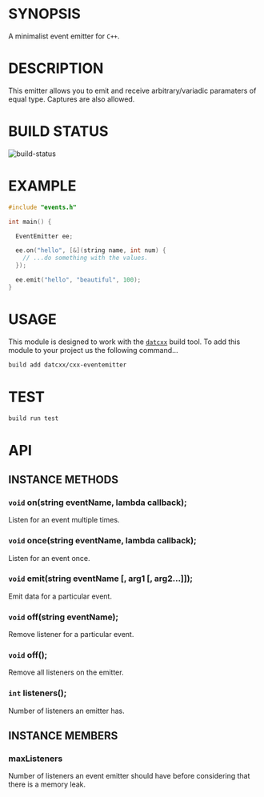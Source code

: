 # SYNOPSIS
A minimalist event emitter for `C++`.

# DESCRIPTION
This emitter allows you to emit and receive arbitrary/variadic paramaters of 
equal type. Captures are also allowed.

# BUILD STATUS
![build-status](https://travis-ci.org/datcxx/cpp-eventemitter.svg)

# EXAMPLE

```c++
#include "events.h"

int main() {

  EventEmitter ee;

  ee.on("hello", [&](string name, int num) {
    // ...do something with the values.
  });

  ee.emit("hello", "beautiful", 100);
}
```

# USAGE
This module is designed to work with the [`datcxx`][0] build tool. To add this
module to your project us the following command...

```bash
build add datcxx/cxx-eventemitter
```

# TEST

```bash
build run test
```

# API

## INSTANCE METHODS

### `void` on(string eventName, lambda callback);
Listen for an event multiple times.

### `void` once(string eventName, lambda callback);
Listen for an event once.

### `void` emit(string eventName [, arg1 [, arg2...]]);
Emit data for a particular event.

### `void` off(string eventName);
Remove listener for a particular event.

### `void` off();
Remove all listeners on the emitter.

### `int` listeners();
Number of listeners an emitter has.

## INSTANCE MEMBERS

### maxListeners
Number of listeners an event emitter should have
before considering that there is a memory leak.

[0]:https://github.com/datcxx/build
